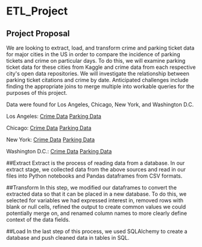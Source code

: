 # ETL_Project

## Project Proposal 
We are looking to extract, load, and transform crime and parking ticket data for major cities in the US in order to compare the incidence of parking tickets and crime on particular days.
To do this, we will examine parking ticket data for these cities from Kaggle and crime data from each respective city's open data repositories.
We will investigate the relationship between parking ticket citations and crime by date.
Anticipated challenges include finding the appropriate joins to merge multiple into workable queries for the purposes of this project.

Data were found for Los Angeles, Chicago, New York, and Washington D.C.

Los Angeles:
[Crime Data](https://data.lacity.org/A-Safe-City/Crime-Data-from-2010-to-Present/y8tr-7khq)
[Parking Data](https://www.kaggle.com/cityofLA/los-angeles-parking-citations)

Chicago:
[Crime Data](https://www.kaggle.com/chicago/chicago-crime)
[Parking Data](https://www.propublica.org/datastore/dataset/chicago-parking-ticket-data)

New York:
[Crime Data](https://data.cityofnewyork.us/Public-Safety/NYC-crime/qb7u-rbmr)
[Parking Data](https://www.kaggle.com/new-york-city/ny-parking-violations-issued)

Washington D.C.:
[Crime Data](https://datagate.dc.gov/search/open/crimes?daterange=1-1-2018,12-31-2018&details=true&format=csv)
[Parking Data](https://www.kaggle.com/arcgisopendata/dc-parking-violations)

##Extract
Extract is the process of reading data from a database. In our extract stage, we collected data from the above sources and read in our files into Python notebooks and Pandas dataframes from CSV formats. 

##Transform 
In this step, we modified our dataframes to convert the extracted data so that it can be placed in a new database. To do this, we selected for variables we had expressed interest in, removed rows with blank or null cells, refined the output to create common values we could potentially merge on, and renamed column names to more clearly define context of the data fields. 

##Load 
In the last step of this process, we used SQLAlchemy to create a database and push cleaned data in tables in SQL. 
